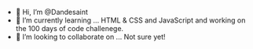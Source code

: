 - 👋 Hi, I’m @Dandesaint
- 🌱 I’m currently learning ... HTML & CSS and JavaScript and working on the 100 days of code challenege.
- 💞️ I’m looking to collaborate on ... Not sure yet!

<!---
Dandesaint/Dandesaint is a ✨ special ✨ repository because its `README.md` (this file) appears on your GitHub profile.
You can click the Preview link to take a look at your changes.
--->
